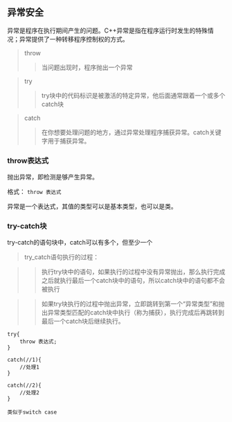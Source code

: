 ## 异常安全

异常是程序在执行期间产生的问题。C++异常是指在程序运行时发生的特殊情况；异常提供了一种转移程序控制权的方式。

> throw
>>当问题出现时，程序抛出一个异常

> try
>>try块中的代码标识是被激活的特定异常，他后面通常跟着一个或多个catch块

> catch
>>在你想要处理问题的地方，通过异常处理程序捕获异常。catch关键字用于捕获异常。

### throw表达式
抛出异常，即检测是够产生异常。

格式：
`throw 表达式`

异常是一个表达式，其值的类型可以是基本类型，也可以是类。


### try-catch块

try-catch的语句块中，catch可以有多个，但至少一个
> try_catch语句执行的过程：

>> 执行try块中的语句，如果执行的过程中没有异常抛出，那么执行完成之后就执行最后一个catch块中的语句，所以catch块中的语句都不会被执行

>> 如果try块执行的过程中抛出异常，立即跳转到第一个“异常类型”和抛出异常类型匹配的catch块中执行（称为捕获），执行完成后再跳转到最后一个catch块后继续执行。

```
try{
    throw 表达式;
}

catch(//1){
    //处理1
}

catch(//2){
    //处理2
}

类似于switch case
```
